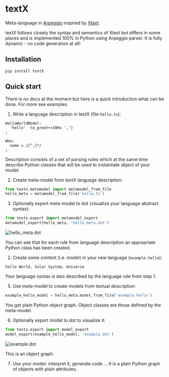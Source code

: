 textX
=====

Meta-language in [Arpeggio](https://github.com/igordejanovic/Arpeggio) inspired by [Xtext](http://www.eclipse.org/Xtext/)

textX follows closely the syntax and semantics of Xtext but differs in some places and is implemented 100% in Python using Arpeggio parser. It is fully dynamic - no code generation at all!

Installation
------------

```
pip install textX
```

Quick start
-----------

There is no docs at the moment but here is a quick introduction what can be done. For more see examples.

1. Write a language description in textX (file `hello.tx`):

  ```
  HelloWorldModel:
    'hello'  to_greet+={Who ','}
  ;

  Who:
    name = /[^,]*/
  ;
  ```

  Description consists of a set of parsing rules which at the same time describe Python classes that
  will be used to instantiate object of your model.

2. Create meta-model from textX language description:

  ```python
  from textx.metamodel import metamodel_from_file
  hello_meta = metamodel_from_file('hello.tx')
  ```

3. Optionally export meta-model to dot (visualize your language abstract syntax):

  ```python
  from textx.export import metamodel_export
  metamodel_export(hello_meta, 'hello_meta.dot')
  ```

  ![hello_meta.dot](https://raw.githubusercontent.com/igordejanovic/textX/master/examples/hello_world/hello_meta.dot.png)

  You can see that for each rule from language description an appropriate Python class has been created.

2. Create some content (i.e. model) in your new language (`example.hello`):

  ```
  hello World, Solar System, Universe
  ```

  Your language syntax is also described by the language rule from step 1.

5. Use meta-model to create models from textual description:

  ```python
  example_hello_model = hello_meta.model_from_file('example.hello')
  ```

  You get plain Python object graph. Object classes are those defined by the meta-model.

6. Optionally export model to dot to visualize it:

  ```python
  from textx.export import model_export
  model_export(example_hello_model, 'example.dot')
  ``` 

  ![example.dot](https://raw.githubusercontent.com/igordejanovic/textX/master/examples/hello_world/example.dot.png)

  This is an object graph.

7. Use your model: interpret it, generate code ... It is a plain Python graph of objects with plain attributes.




